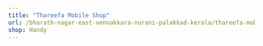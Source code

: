 ```yaml
---
title: "Thareefa Mobile Shop"
url: /bharath-nagar-east-vennakkara-nurani-palakkad-kerala/thareefa-mobile-shop/
shop: Handy
---
```

